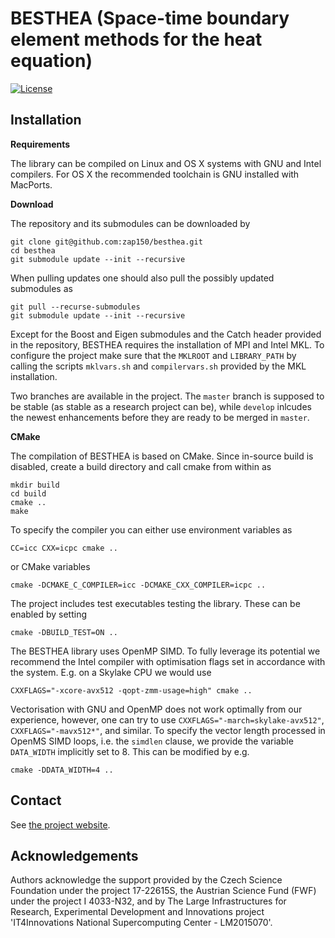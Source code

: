 BESTHEA (Space-time boundary element methods for the heat equation)
===================================================================

[![License](https://img.shields.io/badge/License-BSD%203--Clause-blue.svg)](https://opensource.org/licenses/BSD-3-Clause)

## Installation

**Requirements**

The library can be compiled on Linux and OS X systems with GNU and Intel compilers. For OS X the recommended toolchain is GNU installed with MacPorts.

**Download**

The repository and its submodules can be downloaded by
```
git clone git@github.com:zap150/besthea.git
cd besthea
git submodule update --init --recursive
```

When pulling updates one should also pull the possibly updated submodules as
```
git pull --recurse-submodules
git submodule update --init --recursive
```

Except for the Boost and Eigen submodules and the Catch header provided in the repository, BESTHEA requires the installation of MPI and Intel MKL. To configure the project make sure that the `MKLROOT` and `LIBRARY_PATH` by calling the scripts `mklvars.sh` and `compilervars.sh` provided by the MKL installation.

Two branches are available in the project. The `master` branch is supposed to be stable (as stable as a research project can be), while `develop` inlcudes the newest enhancements before they are ready to be merged in `master`.  

**CMake**

The compilation of BESTHEA is based on CMake. Since in-source build is disabled, create a build directory and call cmake from within as
```
mkdir build
cd build
cmake ..
make
```
To specify the compiler you can either use environment variables as
```
CC=icc CXX=icpc cmake ..
``` 
or CMake variables
```
cmake -DCMAKE_C_COMPILER=icc -DCMAKE_CXX_COMPILER=icpc ..
```

The project includes test executables testing the library. These can be enabled by setting 
```
cmake -DBUILD_TEST=ON ..
```

The BESTHEA library uses OpenMP SIMD. To fully leverage its potential we recommend the Intel compiler with optimisation flags set in accordance with the system. E.g. on a Skylake CPU we would use 
```
CXXFLAGS="-xcore-avx512 -qopt-zmm-usage=high" cmake ..
```
Vectorisation with GNU and OpenMP does not work optimally from our experience, however, one can try to use `CXXFLAGS="-march=skylake-avx512"`, `CXXFLAGS="-mavx512*"`, and similar.
To specify the vector length processed in OpenMS SIMD loops, i.e. the `simdlen` clause, we provide the variable `DATA_WIDTH` implicitly set to 8. This can be modified by e.g.
```
cmake -DDATA_WIDTH=4 ..
```

## Contact

See [the project website](https://sites.google.com/view/besthea/).

## Acknowledgements

Authors acknowledge the support provided by the Czech Science Foundation under the project 17-22615S, the Austrian Science Fund (FWF) under the project I 4033-N32, and by The Large Infrastructures for Research, Experimental Development and Innovations project 'IT4Innovations National Supercomputing Center - LM2015070'.
